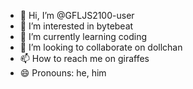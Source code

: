 - 👋 Hi, I’m @GFLJS2100-user
- 👀 I’m interested in bytebeat
- 🌱 I’m currently learning coding
- 💞️ I’m looking to collaborate on dollchan
- 📫 How to reach me on giraffes
- 😄 Pronouns: he, him

<!---
GFLJS2100-user/GFLJS2100-user is a ✨ special ✨ repository because its `README.md` (this file) appears on your GitHub profile.
You can click the Preview link to take a look at your changes.
--->
